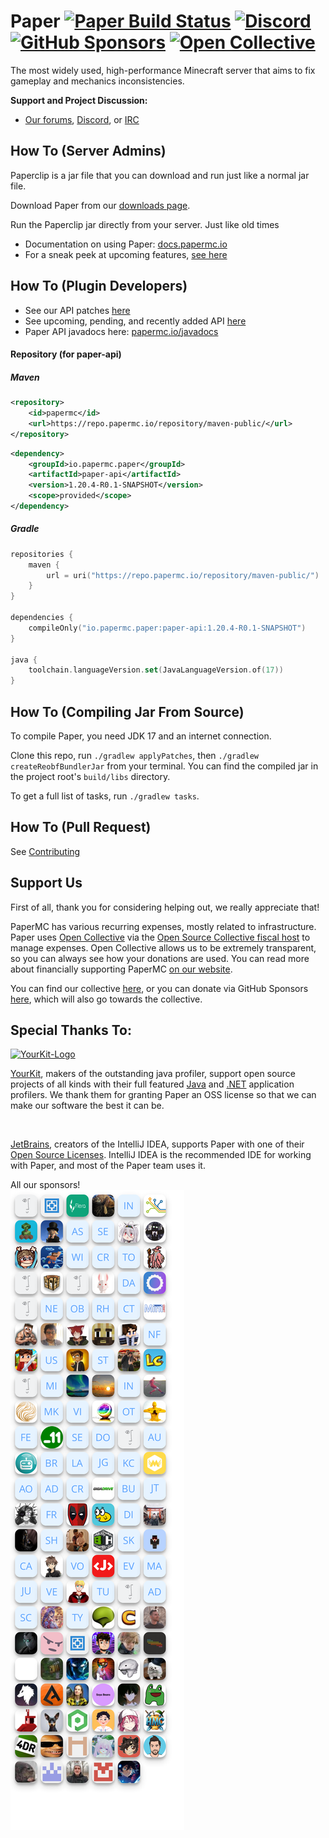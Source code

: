 Paper [![Paper Build Status](https://img.shields.io/github/actions/workflow/status/PaperMC/Paper/build.yml?branch=master)](https://github.com/PaperMC/Paper/actions)
[![Discord](https://img.shields.io/discord/289587909051416579.svg?label=&logo=discord&logoColor=ffffff&color=7389D8&labelColor=6A7EC2)](https://discord.gg/papermc)
[![GitHub Sponsors](https://img.shields.io/github/sponsors/papermc?label=GitHub%20Sponsors)](https://github.com/sponsors/PaperMC)
[![Open Collective](https://img.shields.io/opencollective/all/papermc?label=OpenCollective%20Sponsors)](https://opencollective.com/papermc)
===========

The most widely used, high-performance Minecraft server that aims to fix gameplay and mechanics inconsistencies.


**Support and Project Discussion:**
- [Our forums](https://forums.papermc.io/), [Discord](https://discord.gg/papermc), or [IRC](https://webchat.esper.net/?channels=paper)

How To (Server Admins)
------
Paperclip is a jar file that you can download and run just like a normal jar file.

Download Paper from our [downloads page](https://papermc.io/downloads/paper).

Run the Paperclip jar directly from your server. Just like old times

* Documentation on using Paper: [docs.papermc.io](https://docs.papermc.io)
* For a sneak peek at upcoming features, [see here](https://github.com/PaperMC/Paper/projects)

How To (Plugin Developers)
------
* See our API patches [here](patches/api)
* See upcoming, pending, and recently added API [here](https://github.com/orgs/PaperMC/projects/2/views/4)
* Paper API javadocs here: [papermc.io/javadocs](https://papermc.io/javadocs/)
#### Repository (for paper-api)
##### Maven

```xml
<repository>
    <id>papermc</id>
    <url>https://repo.papermc.io/repository/maven-public/</url>
</repository>
```

```xml
<dependency>
    <groupId>io.papermc.paper</groupId>
    <artifactId>paper-api</artifactId>
    <version>1.20.4-R0.1-SNAPSHOT</version>
    <scope>provided</scope>
</dependency>
```
##### Gradle
```kotlin
repositories {
    maven {
        url = uri("https://repo.papermc.io/repository/maven-public/")
    }
}

dependencies {
    compileOnly("io.papermc.paper:paper-api:1.20.4-R0.1-SNAPSHOT")
}

java {
    toolchain.languageVersion.set(JavaLanguageVersion.of(17))
}
```

How To (Compiling Jar From Source)
------
To compile Paper, you need JDK 17 and an internet connection.

Clone this repo, run `./gradlew applyPatches`, then `./gradlew createReobfBundlerJar` from your terminal. You can find the compiled jar in the project root's `build/libs` directory.

To get a full list of tasks, run `./gradlew tasks`.

How To (Pull Request)
------
See [Contributing](CONTRIBUTING.md)

Support Us
------
First of all, thank you for considering helping out, we really appreciate that!

PaperMC has various recurring expenses, mostly related to infrastructure. Paper uses [Open Collective](https://opencollective.com/) via the [Open Source Collective fiscal host](https://opencollective.com/opensource) to manage expenses. Open Collective allows us to be extremely transparent, so you can always see how your donations are used. You can read more about financially supporting PaperMC [on our website](https://papermc.io/sponsors).

You can find our collective [here](https://opencollective.com/papermc), or you can donate via GitHub Sponsors [here](https://github.com/sponsors/PaperMC), which will also go towards the collective.

Special Thanks To:
-------------

[![YourKit-Logo](https://www.yourkit.com/images/yklogo.png)](https://www.yourkit.com/)

[YourKit](https://www.yourkit.com/), makers of the outstanding java profiler, support open source projects of all kinds with their full featured [Java](https://www.yourkit.com/java/profiler) and [.NET](https://www.yourkit.com/.net/profiler) application profilers. We thank them for granting Paper an OSS license so that we can make our software the best it can be.

[<img src="https://user-images.githubusercontent.com/21148213/121807008-8ffc6700-cc52-11eb-96a7-2f6f260f8fda.png" alt="" width="150">](https://www.jetbrains.com)

[JetBrains](https://www.jetbrains.com/), creators of the IntelliJ IDEA, supports Paper with one of their [Open Source Licenses](https://www.jetbrains.com/opensource/). IntelliJ IDEA is the recommended IDE for working with Paper, and most of the Paper team uses it.

All our sponsors!  
[![Sponsor Image](https://raw.githubusercontent.com/PaperMC/papermc.io/data/sponsors.png)](https://papermc.io/sponsors)

